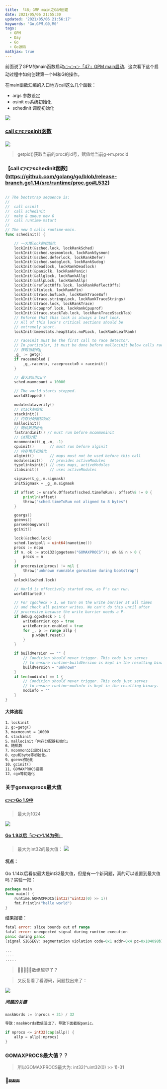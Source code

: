 ```yaml
---
title: 「48」GMP main之G&M创建
date: 2021/05/06 21:55:30
updated: '2021/05/06 21:56:17'
keywords: 'Go,GPM,G0,M0'
tags:
  - GPM
  - Day
  - Go
  - Go源码
mathjax: true
---
```


前面说了GPM的main函数启动[👉👉👉「47」GPM main启动](https://blog.imrcrab.com/archives/66b6223a.html#more)，这次看下这个启动过程中如何创建第一个M和G的操作。

在main函数汇编的入口地方call这么几个函数：

* args 参数设定
* osinit  os系统初始化
* schedinit 调度初始化

![](https://crab-1251738482.cos.ap-guangzhou.myqcloud.com/clipboard_20210506_105845.png)


### [call 👉👉osinit函数](https://github.com/golang/go/blob/release-branch.go1.14/src/runtime/os_plan9.go#L291)

![](https://crab-1251738482.cos.ap-guangzhou.myqcloud.com/clipboard_20210506_105719.png)

>getpid()获取当前的proc的id号，赋值给当前g->m.procid

### 【call 👉👉schedinit函数](https://github.com/golang/go/blob/release-branch.go1.14/src/runtime/proc.go#L532)


```go

// The bootstrap sequence is:
//
//	call osinit
//	call schedinit
//	make & queue new G
//	call runtime·mstart
//
// The new G calls runtime·main.
func schedinit() {

    // 一大堆lock的初始化
	lockInit(&sched.lock, lockRankSched)
	lockInit(&sched.sysmonlock, lockRankSysmon)
	lockInit(&sched.deferlock, lockRankDefer)
	lockInit(&sched.sudoglock, lockRankSudog)
	lockInit(&deadlock, lockRankDeadlock)
	lockInit(&paniclk, lockRankPanic)
	lockInit(&allglock, lockRankAllg)
	lockInit(&allpLock, lockRankAllp)
	lockInit(&reflectOffs.lock, lockRankReflectOffs)
	lockInit(&finlock, lockRankFin)
	lockInit(&trace.bufLock, lockRankTraceBuf)
	lockInit(&trace.stringsLock, lockRankTraceStrings)
	lockInit(&trace.lock, lockRankTrace)
	lockInit(&cpuprof.lock, lockRankCpuprof)
	lockInit(&trace.stackTab.lock, lockRankTraceStackTab)
	// Enforce that this lock is always a leaf lock.
	// All of this lock's critical sections should be
	// extremely short.
	lockInit(&memstats.heapStats.noPLock, lockRankLeafRank)

	// raceinit must be the first call to race detector.
	// In particular, it must be done before mallocinit below calls racemapshadow.
    // 获取当前的g
	_g_ := getg()
	if raceenabled {
		_g_.racectx, raceprocctx0 = raceinit()
	}

    // 最大的m为1w个
	sched.maxmcount = 10000

	// The world starts stopped.
	worldStopped()

	moduledataverify()
    // stack初始化
	stackinit()
    // 内存分配器初始化
	mallocinit()
    // 随机数初始化
	fastrandinit() // must run before mcommoninit
    // id预分配
	mcommoninit(_g_.m, -1)
	cpuinit()       // must run before alginit
    // 内存堆齐初始化
	alginit()       // maps must not be used before this call
	modulesinit()   // provides activeModules
	typelinksinit() // uses maps, activeModules
	itabsinit()     // uses activeModules

	sigsave(&_g_.m.sigmask)
	initSigmask = _g_.m.sigmask

	if offset := unsafe.Offsetof(sched.timeToRun); offset%8 != 0 {
		println(offset)
		throw("sched.timeToRun not aligned to 8 bytes")
	}

	goargs()
	goenvs()
	parsedebugvars()
	gcinit()

	lock(&sched.lock)
	sched.lastpoll = uint64(nanotime())
	procs := ncpu
	if n, ok := atoi32(gogetenv("GOMAXPROCS")); ok && n > 0 {
		procs = n
	}
	if procresize(procs) != nil {
		throw("unknown runnable goroutine during bootstrap")
	}
	unlock(&sched.lock)

	// World is effectively started now, as P's can run.
	worldStarted()

	// For cgocheck > 1, we turn on the write barrier at all times
	// and check all pointer writes. We can't do this until after
	// procresize because the write barrier needs a P.
	if debug.cgocheck > 1 {
		writeBarrier.cgo = true
		writeBarrier.enabled = true
		for _, p := range allp {
			p.wbBuf.reset()
		}
	}

	if buildVersion == "" {
		// Condition should never trigger. This code just serves
		// to ensure runtime·buildVersion is kept in the resulting binary.
		buildVersion = "unknown"
	}
	if len(modinfo) == 1 {
		// Condition should never trigger. This code just serves
		// to ensure runtime·modinfo is kept in the resulting binary.
		modinfo = ""
	}
}
```

#### 大体流程
```markdown
1、lockinit
2、g:=getg()
3、maxmcount = 10000
4、stackinit
5、mallocinit「内存分配器初始化」
6、随机数
7、mcommon公公部分init
8、cpu和byte等初始化。
9、goenv初始化
10、gcinit()
11、GOMAXPROCS设置
12、cgo等初始化
```

### 关于gomaxprocs最大值

#### [👉👉Go 1.9中](https://github.com/golang/go/blob/release-branch.go1.9/src/runtime/runtime2.go#L523)

>最大为1024

![](https://crab-1251738482.cos.ap-guangzhou.myqcloud.com/clipboard_20210506_115200.png)

#### [Go 1.9以后「👉👉1.14为例」](https://github.com/golang/go/blob/release-branch.go1.14/src/runtime/runtime2.go#L1018)

>最大为int32的最大值：
![](https://crab-1251738482.cos.ap-guangzhou.myqcloud.com/clipboard_20210507_121640.png)

#### 坑点：

Go 1.14以后看似最大是int32最大值，但是有一个新问题，真的可以设置到最大值吗？实验一把：

```go
package main
func main() {
	runtime.GOMAXPROCS(int32(^uint32(0) >> 1))
	fmt.Println("hello world")
}
```
结果报错：

```go
fatal error: slice bounds out of range
fatal error: unexpected signal during runtime execution
panic during panic
[signal SIGSEGV: segmentation violation code=0x1 addr=0x4 pc=0x104098b]

...
....
.....
```

>🤔🤔🤔🤔🤔数组越界了？

>又反复看了看源码，问题找出来了：


![](https://crab-1251738482.cos.ap-guangzhou.myqcloud.com/clipboard_20210507_122730.png)


##### 问题的关键
```go
maskWords := (nprocs + 31) / 32

导致：maskWords数值溢出了，导致下面截取panic。

if nprocs <= int32(cap(allp)) {
	allp = allp[:nprocs]
}

```
### GOMAXPROCS最大值？？
>所以GOMAXPROCS最大为: int32(^uint32(0) >> 1)-31

### 🔚🔚🔚